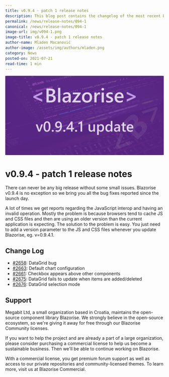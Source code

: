 ```yaml
---
title: v0.9.4 - patch 1 release notes
description: This blog post contains the changelog of the most recent bug fixes included in the Blazorise v0.9.4.1 release.
permalink: /news/release-notes/094-1
canonical: /news/release-notes/094-1
image-url: img/v094-1.png
image-title: v0.9.4 - patch 1 release notes
author-name: Mladen Macanović
author-image: /assets/img/authors/mladen.png
category: News
posted-on: 2021-07-21
read-time: 1 min
---
```


![v0.9.4 - patch 1 release notes](img/v094-1.png)

# v0.9.4 - patch 1 release notes

There can never be any big release without some small issues. Blazorise v0.9.4 is no exception so we
    bring you all the bug fixes reported since the launch day.

A lot of times we get reports regarding the JavaScript interop and having an invalid operation. Mostly the problem
    is because browsers tend to cache JS and CSS files and then are using an older version than the current application
    is expecting. The solution to the problem is easy. You just need to add a version parameter to the JS and CSS files
    whenever you update Blazorise, eg. v=0.9.4.1.

## Change Log

- [#2658](https://github.com/Megabit/Blazorise/issues/2658): DataGrid bug
- [#2663](https://github.com/Megabit/Blazorise/issues/2663): Default chart configuration
- [#2661](https://github.com/Megabit/Blazorise/issues/2661): Checkbox appears above other components
- [#2675](https://github.com/Megabit/Blazorise/issues/2675): DataGrid fails to update when items are added/deleted
- [#2676](https://github.com/Megabit/Blazorise/issues/2676): DataGrid selection mode

## Support

Megabit Ltd, a small organization based in Croatia, maintains the open-source component library Blazorise. We strongly believe in the open-source ecosystem, so we're giving it away for free through our Blazorise Community licenses.

If you want to help the project and are already a part of a large organization, please consider purchasing a commercial license to help us become a sustainable business. Then we'll be able to continue working on Blazorise.

With a commercial license, you get premium forum support as well as access to our private repositories and community-licensed themes. To learn more, visit us at Blazorise Commercial.
